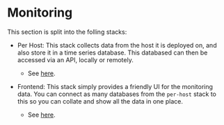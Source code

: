 # Monitoring

This section is split into the folling stacks:

 - Per Host: This stack collects data from the host it is deployed on, and also store it in a time series database. This databased can then be accessed via an API, locally or remotely.
   - See [here](./per-host/README.md).

 - Frontend: This stack simply provides a friendly UI for the monitoring data. You can connect as many databases from the `per-host` stack to this so you can collate and show all the data in one place.
   - See [here](./frontend/README.md).
